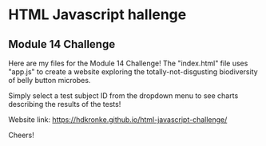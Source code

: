 # HTML Javascript hallenge
## Module 14 Challenge

Here are my files for the Module 14 Challenge! The "index.html" file uses "app.js" to create a website exploring the totally-not-disgusting biodiversity of belly button microbes.

Simply select a test subject ID from the dropdown menu to see charts describing the results of the tests!

Website link: https://hdkronke.github.io/html-javascript-challenge/

Cheers!
